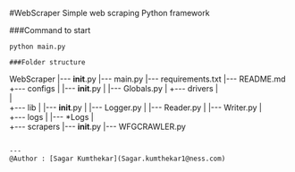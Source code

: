 #WebScraper
Simple web scraping Python framework

###Command to start
```
python main.py 

###Folder structure

```
WebScraper
|--- __init__.py
|--- main.py
|--- requirements.txt
|--- README.md
+--- configs
|    |--- __init__.py
|    |--- Globals.py
|
+--- drivers
|     
|    
+--- lib
|    |--- __init__.py
|    |--- Logger.py
|    |--- Reader.py
|    |--- Writer.py
|    
+--- logs
|    |--- *Logs
|    
+--- scrapers 
     |--- __init__.py
     |--- WFGCRAWLER.py
    

```

---
@Author : [Sagar Kumthekar](Sagar.kumthekar1@ness.com)

